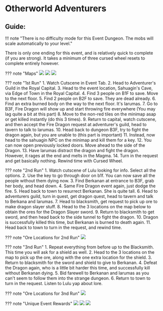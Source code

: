 # Otherworld Adventurers

## Guide:
!!! note "There is no difficulty mode for this Event Dungeon. The mobs will scale automatically to your level."

There is only one ending for this event, and is relatively quick to complete (if you are strong). It takes a minimum of three cursed wheel resets to complete entirely however.

??? note "Maps"
    ![](img/sahuagin-cave-1.jpg)
    ![](img/sahuagin-cave-2.jpg)
    ![](img/sahuagin-cave-3.jpg)

??? note "1st Run"
    1. Watch Cutscene in Event Tab.
    2. Head to Adventurer's Guild in the Royal Capital.
    3. Head to the event location, Sahuagin's Cave, via Edge of Town in the Royal Capital.
    4. Find 3 people on B1F to save. Move to the next floor.
    5. Find 2 people on B2F to save. They are dead already.
    6. Find an extra burned body on the way to the next floor. It's Iarumas.
    7. Go to B3F, Fire Dragon will show up and start throwing fire everywhere (You may lag quite a bit at this part)
    8. Move to the non-red tiles on the minimap asap or get killed instantly (do this 3 times).
    9. Return to capital, watch cutscene, and then accept the Fire Dragon request at adventurer's guild, head to tavern to talk to Iarumas.
    10. Head back to dungeon B3F, try to fight the dragon again, but you are unable to (this part is important)
    11. Instead, now head to the sahuagin NPC on the minimap and kill them for a key.
    12. You can now open previously locked doors. Move ahead to the side of the Dragon.
    13. Have Iarumas distract the dragon and fight the dragon. However, it rages at the end and melts in the Magma.
    14. Turn in the request and get basically nothing. Rewind time with Cursed Wheel.

??? note "2nd Run"
    1. Watch cutscene of Lulu looking for info. Select all the options.
    2. Use the key to go through door on b1f. You can now save all the people without them dying now.
    3. Find Berkanan at entrance to B3F, grab her body, and head down.
    4. Same Fire Dragon event again, just dodge the fire.
    5. Head back to town to resurrect Berkanan. She is quite tall.
    6. Head to adventurers guild, turn in quest, get dragon quest, head to tavern and talk to Berkana and Iarumas.
    7. Head to blacksmith, get request to pick up ore to make dragon slayer stuff.
    8. Head to the 3 locations on the map below to obtain the ores for the Dragon Slayer sword.
    9. Return to blacksmith to get sword, and then head back to the side tunnel to fight the dragon.
    10. Dragon is successfully killed this time, but Berkanan is burned to death again.
    11. Head back to town to turn in the request, and rewind time.

??? note "Ore Locations for 2nd Run"
    ![](img/sahuagin-cave-ore-locations.png)

??? note "3nd Run"
    1. Repeat everything from before up to the Blacksmith. This time you will ask for a shield as well.
    2. Head to the 3 locations on the map to pick up the ore, along with the one extra location for the shield.
    3. Return to blacksmith for the sword and shield to give to Berkanan.
    4. Defeat the Dragon again, who is a little bit harder this time, and successfully kill without Berkanan dying.
    5. Bid farewell to Berkanan and Iarumas as you can't seem to follow them into the strange dungeon.
    6. Return to town to turn in the request. Listen to Lulu yap about lore.

??? note "Ore Locations for 3nd Run"
    ![](img/sahuagin-cave-ore-locations-2.png)

??? note "Unique Event Rewards"
    ![](img/dragon-slayer.jpg)
    ![](img/trollkin-ring.jpg)
    ![](img/katana.jpg)
